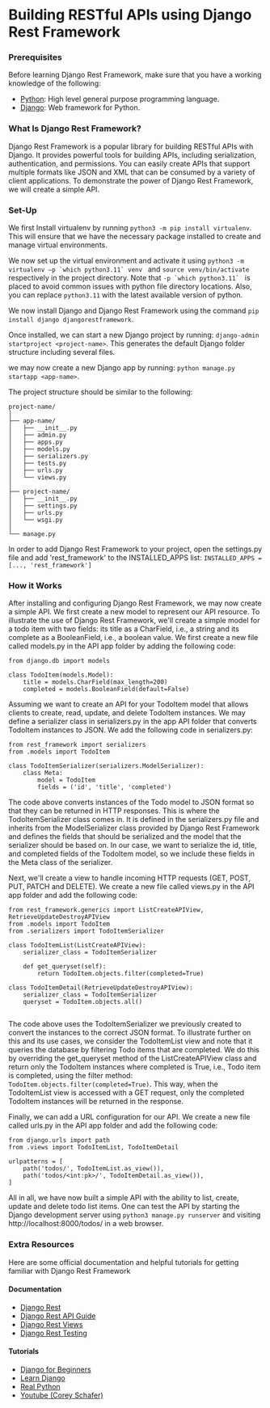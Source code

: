 # Building RESTful APIs using Django Rest Framework

### Prerequisites

Before learning Django Rest Framework, make sure that you have a working knowledge of the following:

 - [Python](https://www.python.org/): High level general purpose programming language.
 - [Django](https://www.djangoproject.com/): Web framework for Python.

### What Is Django Rest Framework?
Django Rest Framework is a popular library for building RESTful APIs with Django. It provides powerful tools for building APIs, including serialization, authentication, and permissions. You can easily create APIs that support multiple formats like JSON and XML that can be consumed by a variety of client applications. To demonstrate the power of Django Rest Framework, we will create a simple API.

### Set-Up

 We first Install virtualenv by running ```python3 -m pip install virtualenv```. This will ensure that we have the necessary package installed to create and manage virtual environments.

 We now set up the virtual environment and activate it using ```python3 -m virtualenv –p `which python3.11` venv ``` and ```source venv/bin/activate``` respectively in the project directory. Note that ```-p `which python3.11` ``` is placed to avoid common issues with python file directory locations. Also, you can replace `python3.11` with the latest available version of python.

 We now install Django and Django Rest Framework using the command ```pip install django djangorestframework```.

 Once installed, we can start a new Django project by running: ```django-admin startproject <project-name>```. This generates the default Django folder structure including several files.

 we may now create a new Django app by running: ```python manage.py startapp <app-name>```.
 
 The project structure should be similar to the following:
 
 ```
 project-name/
│
├── app-name/
│   ├── __init__.py
│   ├── admin.py
│   ├── apps.py
│   ├── models.py
│   ├── serializers.py
│   ├── tests.py
│   ├── urls.py
│   └── views.py
│
├── project-name/
│   ├── __init__.py
│   ├── settings.py
│   ├── urls.py
│   └── wsgi.py
│
└── manage.py
 ```
 
 In order to add Django Rest Framework to your project, open the settings.py file and add 'rest_framework' to the INSTALLED_APPS list: ```INSTALLED_APPS = [..., 'rest_framework']```
 

 ### How it Works
 
 
 After installing and configuring Django Rest Framework, we may now create a simple API. We first create a new model to represent our API resource. To illustrate the use of Django Rest Framework, we'll create a simple model for a todo item with two fields: its title as a CharField, i.e., a string and its complete as a BooleanField, i.e., a boolean value. We first create a new file called models.py in the API app folder by adding the following code:

``` {python}
from django.db import models

class TodoItem(models.Model):
    title = models.CharField(max_length=200)
    completed = models.BooleanField(default=False)
```

Assuming we want to create an API for your TodoItem model that allows clients to create, read, update, and delete TodoItem instances. We may define a serializer class in serializers.py in the app API folder that converts TodoItem instances to JSON. We add the following code in serializers.py:

``` {python}
from rest_framework import serializers
from .models import TodoItem

class TodoItemSerializer(serializers.ModelSerializer):
    class Meta:
        model = TodoItem
        fields = ('id', 'title', 'completed')
```

The code above converts instances of the Todo model to JSON format so that they can be returned in HTTP responses. This is where the TodoItemSerializer class comes in. It is defined in the serializers.py file and inherits from the ModelSerializer class provided by Django Rest Framework and defines the fields that should be serialized and the model that the serializer should be based on. In our case, we want to serialize the id, title, and completed fields of the TodoItem model, so we include these fields in the Meta class of the serializer.

Next, we'll create a view to handle incoming HTTP requests (GET, POST, PUT, PATCH and DELETE). We create a new file called views.py in the API app folder and add the following code:

``` {python}
from rest_framework.generics import ListCreateAPIView, RetrieveUpdateDestroyAPIView
from .models import TodoItem
from .serializers import TodoItemSerializer

class TodoItemList(ListCreateAPIView):
    serializer_class = TodoItemSerializer
    
    def get_queryset(self):
        return TodoItem.objects.filter(completed=True)

class TodoItemDetail(RetrieveUpdateDestroyAPIView):
    serializer_class = TodoItemSerializer
    queryset = TodoItem.objects.all()


```
The code above uses the TodoItemSerializer we previously created to convert the instances to the correct JSON format. To illustrate further on this and its use cases, we consider the TodoItemList view and note that it queries the database by filtering Todo items that are completed. We do this by overriding the get_queryset method of the ListCreateAPIView class and return only the TodoItem instances where completed is True, i.e., Todo item is completed, using the filter method: ```TodoItem.objects.filter(completed=True)```. This way, when the TodoItemList view is accessed with a GET request, only the completed TodoItem instances will be returned in the response.

Finally, we can add a URL configuration for our API. We create a new file called urls.py in the API app folder and add the following code:

``` {python}
from django.urls import path
from .views import TodoItemList, TodoItemDetail

urlpatterns = [
    path('todos/', TodoItemList.as_view()),
    path('todos/<int:pk>/', TodoItemDetail.as_view()),
]
```

All in all, we have now built a simple API with the ability to list, create, update and delete todo list items. One can test the API by starting the Django development server using ``` python3 manage.py runserver ``` and visiting http://localhost:8000/todos/ in a web browser.

### Extra Resources

Here are some official documentation and helpful tutorials for getting familiar with Django Rest Framework

#### Documentation
- [Django Rest](https://www.django-rest-framework.org/)
- [Django Rest API Guide](https://www.django-rest-framework.org/api-guide/)
- [Django Rest Views](https://www.django-rest-framework.org/api-guide/generic-views/)
- [Django Rest Testing](https://www.django-rest-framework.org/api-guide/testing/)

####  Tutorials
- [Django for Beginners](https://www.youtube.com/watch?v=F5mRW0jo-U4)
- [Learn Django](https://learndjango.com/tutorials/official-django-rest-framework-tutorial-beginners)
- [Real Python](https://realpython.com/django-rest-framework-quick-start)
- [Youtube (Corey Schafer)](https://www.youtube.com/watch?v=Uyei2iDA4Hs&list=PL-osiE80TeTtoQCKZ03TU5fNfx2UY6U4p)
